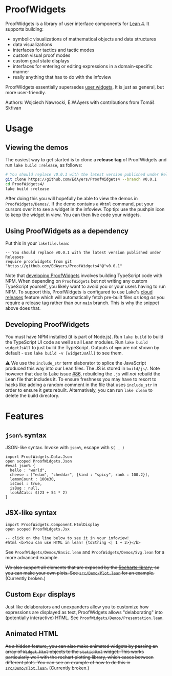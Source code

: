 # ProofWidgets

ProofWidgets is a library of user interface components for [Lean 4](https://leanprover.github.io/). It
supports building:
- symbolic visualizations of mathematical objects and data structures
- data visualizations
- interfaces for tactics and tactic modes
- custom visual proof modes
- custom goal state displays
- interfaces for entering or editing expressions in a domain-specific manner
- really anything that has to do with the infoview

ProofWidgets essentially supersedes [user widgets](https://leanprover.github.io/lean4/doc/examples/widgets.lean.html).
It is just as general, but more user-friendly.

Authors: Wojciech Nawrocki, E.W.Ayers with contributions from Tomáš Skřivan

# Usage

## Viewing the demos

The easiest way to get started is to clone a **release tag** of ProofWidgets and run
`lake build :release`, as follows:

```bash
# You should replace v0.0.1 with the latest version published under Releases
git clone https://github.com/EdAyers/ProofWidgets4 --branch v0.0.1
cd ProofWidgets4/
lake build :release
```

After doing this you will hopefully be able to view the demos in `ProofWidgets/Demos/`. If the demo
contains a `#html` command, put your cursors over it to see a widget in the infoview. Top tip: use
the pushpin icon to keep the widget in view. You can then live code your widgets.

## Using ProofWidgets as a dependency

Put this in your `lakefile.lean`:
```lean
-- You should replace v0.0.1 with the latest version published under Releases
require proofwidgets from git "https://github.com/EdAyers/ProofWidgets4"@"v0.0.1"
```

Note that [developing ProofWidgets](#developing-proofwidgets) involves building TypeScript code with NPM.
When depending on `ProofWidgets` but not writing any custom TypeScript yourself, you likely want to
avoid you or your users having to run NPM. To support this, ProofWidgets is configured to use Lake's
[cloud releases](https://github.com/leanprover/lake/#cloud-releases) feature which will
automatically fetch pre-built files *as long as* you require a release tag rather than our `main`
branch. This is why the snippet above does that.

## Developing ProofWidgets

You must have NPM installed (it is part of Node.js). Run `lake build` to build the TypeScript UI
code as well as all Lean modules. Run `lake build widgetJsAll` to just build the TypeScript. Outputs
of `npm` are not shown by default - use `lake build -v [widgetJsAll]` to see them.

⚠️ We use the `include_str` term elaborator to splice the JavaScript produced this way into our Lean
files. The JS is stored in `build/js/`. Note however that due to Lake issue [#86](https://github.com/leanprover/lake/issues/86),
rebuilding the `.js` will *not* rebuild the Lean file that includes it. To ensure freshness you may
have to resort to hacks like adding a random comment in the file that uses `include_str` in order to
ensure it gets rebuilt. Alternatively, you can run `lake clean` to delete the build directory.

# Features

## `json%` syntax

JSON-like syntax. Invoke with `json%`, escape with `$( _ )`

```lean
import ProofWidgets.Data.Json
open scoped ProofWidgets.Json
#eval json% {
  hello : "world",
  cheese : ["edam", "cheddar", {kind : "spicy", rank : 100.2}],
  lemonCount : 100e30,
  isCool : true,
  isBug : null,
  lookACalc: $(23 + 54 * 2)
}
```

## JSX-like syntax

```lean
import ProofWidgets.Component.HtmlDisplay
open scoped ProofWidgets.Jsx

-- click on the line below to see it in your infoview!
#html <b>You can use HTML in lean! {toString <| 1 + 2>}</b>
```

See `ProofWidgets/Demos/Basic.lean` and `ProofWidgets/Demos/Svg.lean` for a more advanced example.

~~We also support all elements that are exposed by the [Recharts library](https://recharts.org/en-US/api),
so you can make your own plots. See `src/Demo/Plot.lean` for an example.~~ (Currently broken.)

## Custom `Expr` displays

Just like delaborators and unexpanders allow you to customize how expressions are displayed as text,
ProofWidgets allows "delaborating" into (potentially interactive) HTML. See
`ProofWidgets/Demos/Presentation.lean`.

## Animated HTML

~~As a hidden feature, you can also make animated widgets by passing an array of `Widget.Html`
objects to the `staticHtml` widget. This works particularly well with the rechart plotting library,
which eases between different plots.  You can see an example of how to do this in
`src/Demo/Plot.lean`.~~ (Currently broken.)
